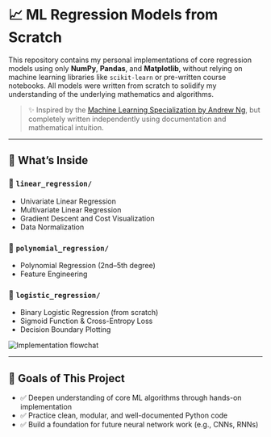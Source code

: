 # 📈 ML Regression Models from Scratch

This repository contains my personal implementations of core regression models using only **NumPy**, **Pandas**, and **Matplotlib**, without relying on machine learning libraries like `scikit-learn` or pre-written course notebooks. All models were written from scratch to solidify my understanding of the underlying mathematics and algorithms.

> ✨ Inspired by the [Machine Learning Specialization by Andrew Ng](https://www.coursera.org/specializations/machine-learning-introduction), but completely written independently using documentation and mathematical intuition.

---

## 🧠 What’s Inside

### 📁 `linear_regression/`
- Univariate Linear Regression
- Multivariate Linear Regression
- Gradient Descent and Cost Visualization
- Data Normalization

### 📁 `polynomial_regression/`
- Polynomial Regression (2nd–5th degree)
- Feature Engineering

### 📁 `logistic_regression/`
- Binary Logistic Regression (from scratch)
- Sigmoid Function & Cross-Entropy Loss
- Decision Boundary Plotting

![Implementation flowchat](https://github.com/user-attachments/assets/f734012e-f437-4674-b9ec-bf37c637af98)

---

## 🎯 Goals of This Project

- ✅ Deepen understanding of core ML algorithms through hands-on implementation
- ✅ Practice clean, modular, and well-documented Python code
- ✅ Build a foundation for future neural network work (e.g., CNNs, RNNs)
